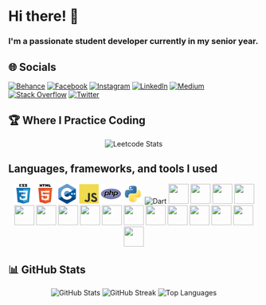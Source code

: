 
# Hi there! 👋

### I'm a passionate student developer currently in my senior year.

## 🌐 Socials
[![Behance](https://img.shields.io/badge/Behance-1769ff?logo=behance&logoColor=white)](https://behance.net/lutrezejacinto) 
[![Facebook](https://img.shields.io/badge/Facebook-%231877F2.svg?logo=Facebook&logoColor=white)](https://facebook.com/lutrezehuejacinto.16/) 
[![Instagram](https://img.shields.io/badge/Instagram-%23E4405F.svg?logo=Instagram&logoColor=white)](https://www.instagram.com/lutreze_jacinto/) 
[![LinkedIn](https://img.shields.io/badge/LinkedIn-%230077B5.svg?logo=linkedin&logoColor=white)](https://www.linkedin.com/in/lutreze-hue-jacinto-719664264/) 
[![Medium](https://img.shields.io/badge/Medium-12100E?logo=medium&logoColor=white)](https://medium.com/@jacintolutrezehue) 
[![Stack Overflow](https://img.shields.io/badge/-Stackoverflow-FE7A16?logo=stack-overflow&logoColor=white)](https://stackoverflow.com/users/16575675/lutreze16) 
[![Twitter](https://img.shields.io/badge/Twitter-%231DA1F2.svg?logo=Twitter&logoColor=white)](https://x.com/jlutrezehue) 

## 🏆 Where I Practice Coding

<p align="center">
    <img src="https://leetcard.jacoblin.cool/jacintolutrezehue?theme=nord" alt="Leetcode Stats" height="150" />
</p>

## Languages, frameworks, and tools I used

<div align="center">
    <img src="https://raw.githubusercontent.com/devicons/devicon/master/icons/css3/css3-original-wordmark.svg" alt="Css3" height="40" width="40" />
    <img src="https://raw.githubusercontent.com/devicons/devicon/master/icons/html5/html5-original-wordmark.svg" alt="Html5" height="40" width="40" />
    <img src="https://raw.githubusercontent.com/devicons/devicon/master/icons/cplusplus/cplusplus-original.svg" alt="C++" height="40" width="40" />
    <img src="https://raw.githubusercontent.com/devicons/devicon/master/icons/javascript/javascript-original.svg" alt="JavaScript" height="40" width="40" />
    <img src="https://raw.githubusercontent.com/devicons/devicon/master/icons/php/php-original.svg" alt="PHP" height="40" width="40" />
    <img src="https://raw.githubusercontent.com/devicons/devicon/master/icons/python/python-original.svg" alt="Python" height="40" width="40" />
    <img src="https://www.vectorlogo.zone/logos/dartlang/dartlang-icon.svg" alt="Dart" height="40" width="40" />
    <img src="https://cdn.jsdelivr.net/gh/devicons/devicon@latest/icons/nodejs/nodejs-original.svg" height="40" width="40" />
    <img src="https://cdn.jsdelivr.net/gh/devicons/devicon@latest/icons/flutter/flutter-original.svg" height="40" width="40" />
    <img src="https://cdn.jsdelivr.net/gh/devicons/devicon@latest/icons/jquery/jquery-original-wordmark.svg" height="40" width="40" />
    <img src="https://cdn.jsdelivr.net/gh/devicons/devicon@latest/icons/laravel/laravel-original.svg" height="40" width="40" />
    <img src="https://cdn.jsdelivr.net/gh/devicons/devicon@latest/icons/npm/npm-original-wordmark.svg" height="40" width="40" />
    <img src="https://cdn.jsdelivr.net/gh/devicons/devicon@latest/icons/tailwindcss/tailwindcss-original.svg" height="40" width="40" />
    <img src="https://cdn.jsdelivr.net/gh/devicons/devicon@latest/icons/socketio/socketio-original.svg" height="40" width="40" />
    <img src="https://cdn.jsdelivr.net/gh/devicons/devicon@latest/icons/express/express-original-wordmark.svg" height="40" width="40" />
    <img src="https://cdn.jsdelivr.net/gh/devicons/devicon@latest/icons/apache/apache-original.svg" height="40" width="40" />
    <img src="https://cdn.jsdelivr.net/gh/devicons/devicon@latest/icons/mysql/mysql-original-wordmark.svg" height="40" width="40" />
    <img src="https://cdn.jsdelivr.net/gh/devicons/devicon@latest/icons/sqlite/sqlite-original.svg" height="40" width="40" />
    <img src="https://cdn.jsdelivr.net/gh/devicons/devicon@latest/icons/microsoftsqlserver/microsoftsqlserver-original.svg" height="40" width="40" />
    <img src="https://cdn.jsdelivr.net/gh/devicons/devicon@latest/icons/mongodb/mongodb-original.svg" height="40" width="40" />
    <img src="https://cdn.jsdelivr.net/gh/devicons/devicon@latest/icons/illustrator/illustrator-plain.svg" height="40" width="40" />
    <img src="https://cdn.jsdelivr.net/gh/devicons/devicon@latest/icons/photoshop/photoshop-original.svg" height="40" width="40" />
    <img src="https://cdn.jsdelivr.net/gh/devicons/devicon@latest/icons/figma/figma-original.svg" height="40" width="40" />
</div>

## 📊 GitHub Stats

<p align="center">
  <img src="https://github-readme-stats.vercel.app/api?username=Lutz98&theme=nord&hide_border=true&include_all_commits=false&count_private=false" alt="GitHub Stats" height="150" />
  <img src="https://streak-stats.demolab.com?user=Lutz98&theme=nord&hide_border=true&card_height=" alt="GitHub Streak" height="150" />
  <img src="https://github-readme-stats.vercel.app/api/top-langs/?username=Lutz98&theme=nord&hide_border=true&include_all_commits=false&count_private=false&layout=compact" alt="Top Languages" height="150" />
</p>

###
<!--
<br clear="both" >
<img src="https://raw.githubusercontent.com/Lutreze16/Lutreze16/output/snake.svg" alt="Snake animation" />
-->
###


